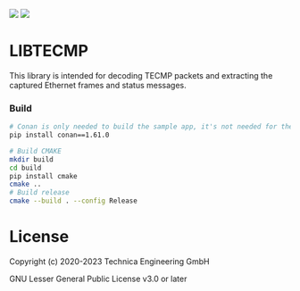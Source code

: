 ![](https://img.shields.io/github/workflow/status/Technica-Engineering/libtecmp/CMake)
![](https://img.shields.io/github/license/Technica-Engineering/libtecmp)

# LIBTECMP

This library is intended for decoding TECMP packets and extracting the
captured Ethernet frames and status messages.

### Build

```sh
# Conan is only needed to build the sample app, it's not needed for the library itself
pip install conan==1.61.0

# Build CMAKE
mkdir build
cd build
pip install cmake
cmake ..
# Build release
cmake --build . --config Release
```

# License

Copyright (c) 2020-2023 Technica Engineering GmbH

GNU Lesser General Public License v3.0 or later
